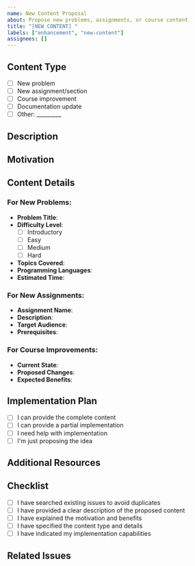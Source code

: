 ```yaml
---
name: New Content Proposal
about: Propose new problems, assignments, or course content
title: "[NEW CONTENT] "
labels: ["enhancement", "new-content"]
assignees: []
---
```


## Content Type
<!-- What type of new content are you proposing? -->
- [ ] New problem
- [ ] New assignment/section
- [ ] Course improvement
- [ ] Documentation update
- [ ] Other: _________

## Description
<!-- Describe the new content you're proposing -->

## Motivation
<!-- Why is this content needed? How does it benefit the OMI course? -->

## Content Details

### For New Problems:
- **Problem Title**: 
- **Difficulty Level**: 
  - [ ] Introductory
  - [ ] Easy
  - [ ] Medium
  - [ ] Hard
- **Topics Covered**: 
- **Programming Languages**: 
- **Estimated Time**: 

### For New Assignments:
- **Assignment Name**: 
- **Description**: 
- **Target Audience**: 
- **Prerequisites**: 

### For Course Improvements:
- **Current State**: 
- **Proposed Changes**: 
- **Expected Benefits**: 

## Implementation Plan
<!-- How would you like to implement this? -->
- [ ] I can provide the complete content
- [ ] I can provide a partial implementation
- [ ] I need help with implementation
- [ ] I'm just proposing the idea

## Additional Resources
<!-- Any relevant links, references, or examples -->

## Checklist
- [ ] I have searched existing issues to avoid duplicates
- [ ] I have provided a clear description of the proposed content
- [ ] I have explained the motivation and benefits
- [ ] I have specified the content type and details
- [ ] I have indicated my implementation capabilities

## Related Issues
<!-- Link to any related issues or discussions -->
